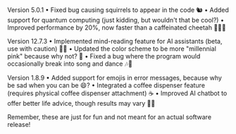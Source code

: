 Version 5.0.1
• Fixed bug causing squirrels to appear in the code 🐿️
• Added support for quantum computing (just kidding, but wouldn't that be cool?)
• Improved performance by 20%, now faster than a caffeinated cheetah 🏃‍♂️💨

Version 12.7.3
• Implemented mind-reading feature for AI assistants (beta, use with caution) 🧠🤖
• Updated the color scheme to be more "millennial pink" because why not? 💖
• Fixed a bug where the program would occasionally break into song and dance 🎶💃

Version 1.8.9
• Added support for emojis in error messages, because why be sad when you can be 😄?
• Integrated a coffee dispenser feature (requires physical coffee dispenser attachment) ☕️
• Improved AI chatbot to offer better life advice, though results may vary 🤷‍♂️

Remember, these are just for fun and not meant for an actual software release!

